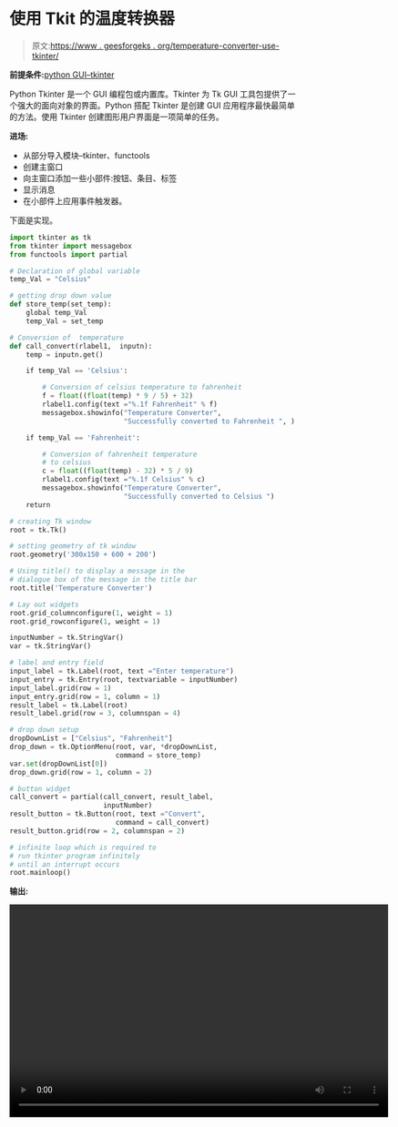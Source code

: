 # 使用 Tkit 的温度转换器

> 原文:[https://www . geesforgeks . org/temperature-converter-use-tkinter/](https://www.geeksforgeeks.org/temperature-converter-using-tkinter/)

**前提条件:**[python GUI–tkinter](https://www.geeksforgeeks.org/python-gui-tkinter/)

Python Tkinter 是一个 GUI 编程包或内置库。Tkinter 为 Tk GUI 工具包提供了一个强大的面向对象的界面。Python 搭配 Tkinter 是创建 GUI 应用程序最快最简单的方法。使用 Tkinter 创建图形用户界面是一项简单的任务。

**进场:**

*   从部分导入模块–tkinter、functools
*   创建主窗口
*   向主窗口添加一些小部件:按钮、条目、标签
*   显示消息
*   在小部件上应用事件触发器。

下面是实现。

```py
import tkinter as tk
from tkinter import messagebox
from functools import partial

# Declaration of global variable
temp_Val = "Celsius"

# getting drop down value
def store_temp(set_temp):
    global temp_Val
    temp_Val = set_temp

# Conversion of  temperature
def call_convert(rlabel1,  inputn):
    temp = inputn.get()

    if temp_Val == 'Celsius':

        # Conversion of celsius temperature to fahrenheit
        f = float((float(temp) * 9 / 5) + 32)
        rlabel1.config(text ="%.1f Fahrenheit" % f)
        messagebox.showinfo("Temperature Converter",
                            "Successfully converted to Fahrenheit ", )

    if temp_Val == 'Fahrenheit':

        # Conversion of fahrenheit temperature 
        # to celsius
        c = float((float(temp) - 32) * 5 / 9)
        rlabel1.config(text ="%.1f Celsius" % c)
        messagebox.showinfo("Temperature Converter", 
                            "Successfully converted to Celsius ")
    return

# creating Tk window
root = tk.Tk()

# setting geometry of tk window
root.geometry('300x150 + 600 + 200')

# Using title() to display a message in the
# dialogue box of the message in the title bar
root.title('Temperature Converter')

# Lay out widgets
root.grid_columnconfigure(1, weight = 1)
root.grid_rowconfigure(1, weight = 1)

inputNumber = tk.StringVar()
var = tk.StringVar()

# label and entry field
input_label = tk.Label(root, text ="Enter temperature")
input_entry = tk.Entry(root, textvariable = inputNumber)
input_label.grid(row = 1)
input_entry.grid(row = 1, column = 1)
result_label = tk.Label(root)
result_label.grid(row = 3, columnspan = 4)

# drop down setup
dropDownList = ["Celsius", "Fahrenheit"]
drop_down = tk.OptionMenu(root, var, *dropDownList,
                          command = store_temp)
var.set(dropDownList[0])
drop_down.grid(row = 1, column = 2)

# button widget
call_convert = partial(call_convert, result_label,
                       inputNumber)
result_button = tk.Button(root, text ="Convert",
                          command = call_convert)
result_button.grid(row = 2, columnspan = 2)

# infinite loop which is required to
# run tkinter program infinitely
# until an interrupt occurs
root.mainloop()
```

**输出:**

<video class="wp-video-shortcode" id="video-432228-1" width="665" height="374" preload="metadata" controls=""><source type="video/mp4" src="https://media.geeksforgeeks.org/wp-content/uploads/20200615155214/temperature-converter.mp4?_=1">[https://media.geeksforgeeks.org/wp-content/uploads/20200615155214/temperature-converter.mp4](https://media.geeksforgeeks.org/wp-content/uploads/20200615155214/temperature-converter.mp4)</video>